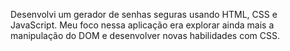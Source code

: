 Desenvolvi um gerador de senhas seguras usando HTML, CSS e JavaScript. 
Meu foco nessa aplicação era explorar ainda mais a manipulação do DOM e desenvolver novas habilidades com CSS.
